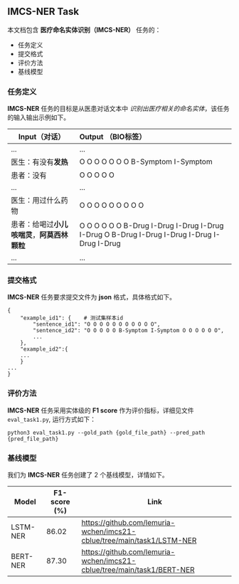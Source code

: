 ## IMCS-NER Task

本文档包含 **医疗命名实体识别（IMCS-NER）** 任务的：

- 任务定义
- 提交格式
- 评价方法
- 基线模型

### 任务定义

**IMCS-NER** 任务的目标是从医患对话文本中 *识别出医疗相关的命名实体*，该任务的输入输出示例如下。

| Input（对话）                  | Output （BIO标签）                                                                             |
|----------------------------|:-------------------------------------------------------------------------------------------|
| ...                        | ...                                                                                        |
| 医生：有没有**发热**               | O O O O O O O B-Symptom I-Symptom                                                          |
| 患者：没有                      | O O O O O                                                                                  |
| ...                        | ...                                                                                        |
| 医生：用过什么药物                  | O O O O O O O O O                                                                          |
| 患者：给喝过**小儿咳喘灵**，**阿莫西林颗粒** | O O O O O O B-Drug I-Drug I-Drug I-Drug I-Drug O B-Drug I-Drug I-Drug I-Drug I-Drug I-Drug |
| ...                        | ...                                                                                        |

### 提交格式

**IMCS-NER** 任务要求提交文件为 **json** 格式，具体格式如下。

```
{
    "example_id1": {    # 测试集样本id
        "sentence_id1": "O O O O O O O O O O O", 
        "sentence_id2": "O O O O O B-Symptom I-Symptom O O O O O O", 
        ...
    }, 
    "example_id2":{
   	...
    }
...
}
```

### 评价方法

**IMCS-NER** 任务采用实体级的 **F1 score** 作为评价指标，详细见文件 `eval_task1.py`, 运行方式如下：

```shell
python3 eval_task1.py --gold_path {gold_file_path} --pred_path {pred_file_path}
```

### 基线模型

我们为 **IMCS-NER** 任务创建了 2 个基线模型，详情如下。

| Model      | F1-score (%) | Link                                                                     |
|------------|--------------|--------------------------------------------------------------------------|
| LSTM-NER   | 86.02        | https://github.com/lemuria-wchen/imcs21-cblue/tree/main/task1/LSTM-NER   |
| BERT-NER   | 87.30        | https://github.com/lemuria-wchen/imcs21-cblue/tree/main/task1/BERT-NER   |

